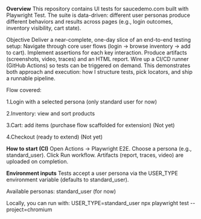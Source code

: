 **Overview**
This repository contains UI tests for saucedemo.com built with Playwright Test.
The suite is data-driven: different user personas produce different behaviors and results across pages (e.g., login outcomes, inventory visibility, cart state).

Objective
Deliver a near-complete, one-day slice of an end-to-end testing setup:
Navigate through core user flows (login → browse inventory → add to cart).
Implement assertions for each key interaction.
Produce artifacts (screenshots, video, traces) and an HTML report.
Wire up a CI/CD runner (GitHub Actions) so tests can be triggered on demand.
This demonstrates both approach and execution: how I structure tests, pick locators, and ship a runnable pipeline.

Flow covered:

1.Login with a selected persona (only standard user for now)

2.Inventory: view and sort products

3.Cart: add items (purchase flow scaffolded for extension) (Not yet)

4.Checkout (ready to extend) (Not yet)

**How to start (CI)**
Open Actions → Playwright E2E.
Choose a persona (e.g., standard_user).
Click Run workflow.
Artifacts (report, traces, video) are uploaded on completion.

**Environment inputs**
Tests accept a user persona via the USER_TYPE environment variable
(defaults to standard_user).

Available personas: standard_user (for now)

Locally, you can run with:
USER_TYPE=standard_user npx playwright test --project=chromium
